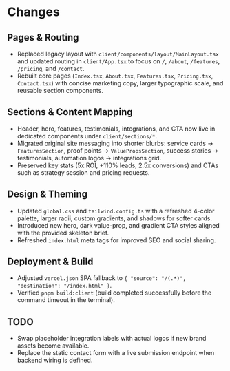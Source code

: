 # Changes

## Pages & Routing
- Replaced legacy layout with `client/components/layout/MainLayout.tsx` and updated routing in `client/App.tsx` to focus on `/`, `/about`, `/features`, `/pricing`, and `/contact`.
- Rebuilt core pages (`Index.tsx`, `About.tsx`, `Features.tsx`, `Pricing.tsx`, `Contact.tsx`) with concise marketing copy, larger typographic scale, and reusable section components.

## Sections & Content Mapping
- Header, hero, features, testimonials, integrations, and CTA now live in dedicated components under `client/sections/*`.
- Migrated original site messaging into shorter blurbs: service cards → `FeaturesSection`, proof points → `ValuePropsSection`, success stories → testimonials, automation logos → integrations grid.
- Preserved key stats (5x ROI, +110% leads, 2.5x conversions) and CTAs such as strategy session and pricing requests.

## Design & Theming
- Updated `global.css` and `tailwind.config.ts` with a refreshed 4-color palette, larger radii, custom gradients, and shadows for softer cards.
- Introduced new hero, dark value-prop, and gradient CTA styles aligned with the provided skeleton brief.
- Refreshed `index.html` meta tags for improved SEO and social sharing.

## Deployment & Build
- Adjusted `vercel.json` SPA fallback to `{ "source": "/(.*)", "destination": "/index.html" }`.
- Verified `pnpm build:client` (build completed successfully before the command timeout in the terminal).

## TODO
- Swap placeholder integration labels with actual logos if new brand assets become available.
- Replace the static contact form with a live submission endpoint when backend wiring is defined.
